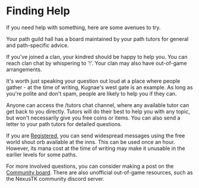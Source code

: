 # Finding Help

If you need help with something, here are some avenues to try.

Your path guild hall has a board maintained by your path tutors for general and path-specific advice.

If you've joined a clan, your kindred should be happy to help you. You can reach clan chat by whispering to '!'. Your clan may also have out-of-game arrangements.

It's worth just speaking your question out loud at a place where people gather - at the time of writing, Kugnae's west gate is an example. As long as you're polite and don't spam, people are likely to help you if they can.

Anyone can access the /tutors chat channel, where any available tutor can get back to you directly. Tutors will do their best to help you with any topic, but won't necessarily give you free coins or items. You can also send a letter to your path tutors for detailed questions.

If you are [Registered](basics/registration.md), you can send widespread messages using the free world shout orb available at the inns. This can be used once an hour. However, its mana cost at the time of writing may make it unusable in the earlier levels for some paths.

For more involved questions, you can consider making a post on the [Community board](community/boards.md).
There are also unofficial out-of-game resources, such as the NexusTK community discord server.
